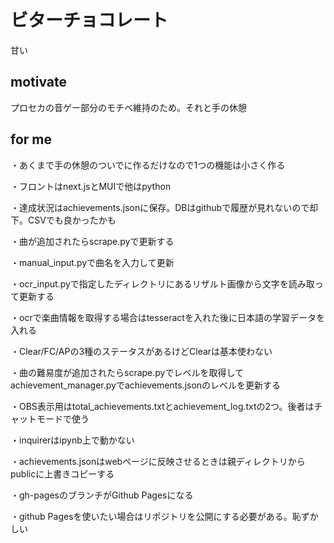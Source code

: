 # ビターチョコレート

甘い

## motivate

プロセカの音ゲー部分のモチベ維持のため。それと手の休憩

## for me

・あくまで手の休憩のついでに作るだけなので1つの機能は小さく作る

・フロントはnext.jsとMUIで他はpython

・達成状況はachievements.jsonに保存。DBはgithubで履歴が見れないので却下。CSVでも良かったかも

・曲が追加されたらscrape.pyで更新する

・manual_input.pyで曲名を入力して更新

・ocr_input.pyで指定したディレクトリにあるリザルト画像から文字を読み取って更新する

・ocrで楽曲情報を取得する場合はtesseractを入れた後に日本語の学習データを入れる

・Clear/FC/APの3種のステータスがあるけどClearは基本使わない

・曲の難易度が追加されたらscrape.pyでレベルを取得してachievement_manager.pyでachievements.jsonのレベルを更新する

・OBS表示用はtotal_achievements.txtとachievement_log.txtの2つ。後者はチャットモードで使う

・inquirerはipynb上で動かない

・achievements.jsonはwebページに反映させるときは親ディレクトリからpublicに上書きコピーする

・gh-pagesのブランチがGithub Pagesになる

・github Pagesを使いたい場合はリポジトリを公開にする必要がある。恥ずかしい
